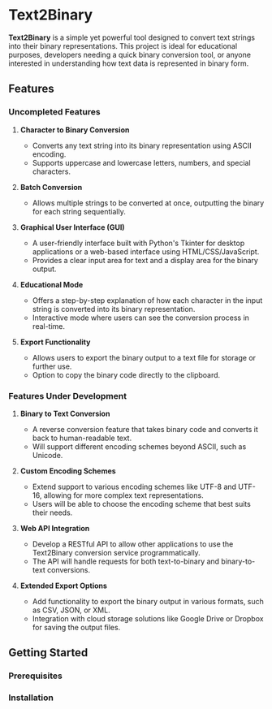 # Text2Binary

**Text2Binary** is a simple yet powerful tool designed to convert text strings into their binary representations. This project is ideal for educational purposes, developers needing a quick binary conversion tool, or anyone interested in understanding how text data is represented in binary form.

## Features

### Uncompleted Features
1. **Character to Binary Conversion**
   - Converts any text string into its binary representation using ASCII encoding.
   - Supports uppercase and lowercase letters, numbers, and special characters.

2. **Batch Conversion**
   - Allows multiple strings to be converted at once, outputting the binary for each string sequentially.

3. **Graphical User Interface (GUI)**
   - A user-friendly interface built with Python's Tkinter for desktop applications or a web-based interface using HTML/CSS/JavaScript.
   - Provides a clear input area for text and a display area for the binary output.

4. **Educational Mode**
   - Offers a step-by-step explanation of how each character in the input string is converted into its binary representation.
   - Interactive mode where users can see the conversion process in real-time.

5. **Export Functionality**
   - Allows users to export the binary output to a text file for storage or further use.
   - Option to copy the binary code directly to the clipboard.

### Features Under Development
1. **Binary to Text Conversion**
   - A reverse conversion feature that takes binary code and converts it back to human-readable text.
   - Will support different encoding schemes beyond ASCII, such as Unicode.

2. **Custom Encoding Schemes**
   - Extend support to various encoding schemes like UTF-8 and UTF-16, allowing for more complex text representations.
   - Users will be able to choose the encoding scheme that best suits their needs.

3. **Web API Integration**
   - Develop a RESTful API to allow other applications to use the Text2Binary conversion service programmatically.
   - The API will handle requests for both text-to-binary and binary-to-text conversions.

4. **Extended Export Options**
   - Add functionality to export the binary output in various formats, such as CSV, JSON, or XML.
   - Integration with cloud storage solutions like Google Drive or Dropbox for saving the output files.

## Getting Started

### Prerequisites

### Installation
